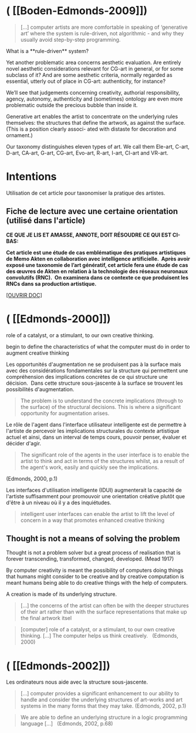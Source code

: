 # ( [[Boden-Edmonds-2009]])


> [...] computer artists are more comfortable in speaking of ‘generative art’ where the system is rule-driven, not algorithmic - and why they usually avoid step-by-step programming.

What is a \*\*rule-driven\** system?


Yet another problematic area concerns aesthetic evaluation. Are entirely novel aesthetic considerations relevant for CG-art in general, or for some subclass of it? And are some aesthetic criteria, normally regarded as essential, utterly out of place in CG-art: authenticity, for instance?


We’ll see that judgements concerning creativity, authorial responsibility, agency, autonomy, authenticity and (sometimes) ontology are even more problematic outside the precious bubble than inside it.


Generative art enables the artist to concentrate on the underlying rules themselves: the structures that define the artwork, as against the surface. (This is a position clearly associ- ated with distaste for decoration and ornament.)


Our taxonomy distinguishes eleven types of art. We call them Ele-art, C-art, D-art, CA-art, G-art, CG-art, Evo-art, R-art, I-art, CI-art and VR-art.


Intentions
==========

Utilisation de cet article pour taxonomiser la pratique des artistes.

Fiche de lecture avec une certaine orientation (utilisé dans l'article)
-----------------------------------------------------------------------

**CE QUE JE LIS ET AMASSE, ANNOTE, DOIT RÉSOUDRE CE QUI EST CI-BAS:** 

**Cet article est une étude de cas emblématique des pratiques artistiques de Memo Akten en collaboration avec intelligence artificielle.  Après avoir exposé une taxonomie de l’art génératif, cet article fera une étude de cas des œuvres de Akten en relation à la technologie des réseaux neuronaux convolutifs (RNC).  On examinera dans ce contexte ce que produisent les RNCs dans sa production artistique.**

 [[OUVRIR DOC]](https://docs.google.com/document/d/1JEWJFFEM7HIb4k7bhwjPgWVemnpp5zLqdGLDjtfoUpc/edit#)



# ( [[Edmonds-2000]])


role of a catalyst, or a stimulant, to our own creative thinking.


begin to define the characteristics of what the computer must do in order to augment creative thinking


Les opportunités d'augmentation ne se produisent pas à la surface mais avec des considérations fondamentales sur la structure qui permettent une compréhension des implications concrètes de ce qui structure une décision.  Dans cette structure sous-jascente à la surface se trouvent les possibilités d'augmentation.

>The problem is to understand the concrete implications (through to the surface) of the structural decisions. This is where a significant opportunity for augmentation arises.


Le rôle de l'agent dans l'interface utilisateur intelligente est de permettre à l'artiste de percevoir les implications structurales du contexte artistique actuel et ainsi, dans un interval de temps cours, pouvoir penser, évaluer et décider d'agir.

  

>The significant role of the agents in the user interface is to enable the artist to think and act in terms of the structures whilst, as a result of the agent's work, easily and quickly see the implications.

(Edmonds, 2000, p.1)


Les interfaces d'utilisation intelligente (IDUI) augmenterait la capacité de l'artiste suffisamment pour promouvoir une orientation créative plutôt que d'être à un niveau où il y a des inquiétudes.

>intelligent user interfaces can enable the artist to lift the level of concern in a way that promotes enhanced creative thinking


Thought is not a means of solving the problem
---------------------------------------------


Thought is not a problem solver but a great process of realisation that is forever transcending, transformed, changed, developed. (Mead 1917)


By computer creativity is meant the possibility of computers doing things that humans might consider to be creative and by creative computation is meant humans being able to do creative things with the help of computers.


A creation is made of its underlying structure.

> [...] the concerns of the artist can often be with the deeper structures of their art rather than with the surface representations that make up the final artwork itsel


> [computer] role of a catalyst, or a stimulant, to our own creative thinking. [...] The computer helps us think creatively.   (Edmonds, 2000)



# ( [[Edmonds-2002]])


Les ordinateurs nous aide avec la structure sous-jascente.

> [...] computer provides a significant enhancement to our ability to handle and consider the underlying structures of art-works and art systems in the many forms that they may take. (Edmonds, 2002, p.1)


>We are able to define an underlying structure in a logic programming language [...]   (Edmonds, 2002, p.68)



